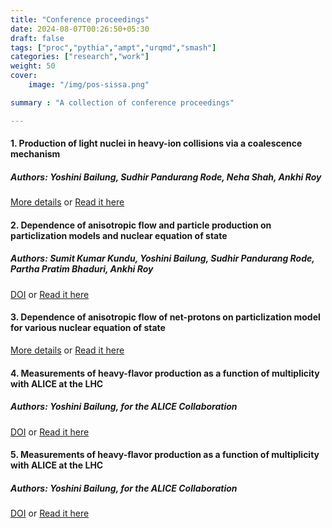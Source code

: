 ```yaml
---
title: "Conference proceedings"
date: 2024-08-07T00:26:50+05:30
draft: false
tags: ["proc","pythia","ampt","urqmd","smash"]
categories: ["research","work"]
weight: 50
cover:
    image: "/img/pos-sissa.png"

summary : "A collection of conference proceedings"

---
```


#### 1. Production of light nuclei in heavy-ion collisions via a coalescence mechanism

##### Authors: Yoshini Bailung, Sudhir Pandurang Rode, Neha Shah, Ankhi Roy

[More details](http://sympnp.org/proceedings/67/E84)
or
<a href="/pdfs/proceedings/DAE2023.pdf" class="btn btn-primary" target="_blank">Read it here</a>

#### 2. Dependence of anisotropic flow and particle production on particlization models and nuclear equation of state
##### Authors: Sumit Kumar Kundu, Yoshini Bailung, Sudhir Pandurang Rode, Partha Pratim Bhaduri, Ankhi Roy

[DOI](https://www.worldscientific.com/doi/10.1142/S0218301322500975)
or
<a href="/pdfs/proceedings/hotqcdmatter.pdf" class="btn btn-primary" target="_blank">Read it here</a>


#### 3. Dependence of anisotropic flow of net-protons on particlization model for various nuclear equation of state

[More details](https://inspirehep.net/files/9e90a8d1fa379336623fc50a47c80106)
or
<a href="/pdfs/proceedings/DAE2021.pdf" class="btn btn-primary" target="_blank">Read it here</a>

#### 4. Measurements of heavy-flavor production as a function of multiplicity with ALICE at the LHC

##### Authors: Yoshini Bailung, for the ALICE Collaboration

[DOI](https://scipost.org/10.21468/SciPostPhysProc.10.033)
or
<a href="/pdfs/proceedings/SciPostPhysProc_10_033.pdf" class="btn btn-primary" target="_blank">Read it here</a>

#### 5. Measurements of heavy-flavor production as a function of multiplicity with ALICE at the LHC

##### Authors: Yoshini Bailung, for the ALICE Collaboration


[DOI](https://pos.sissa.it/397/190)
or
<a href="/pdfs/proceedings/pos-lhcp.pdf" class="btn btn-primary" target="_blank">Read it here</a>
